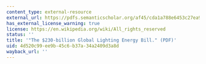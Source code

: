 ```yaml
---
content_type: external-resource
external_url: https://pdfs.semanticscholar.org/af45/cda1a788e6453c27ea9341a2545408bdf332.pdf?_ga=2.171809827.2016510353.1566239404-159250059.1566239404
has_external_license_warning: true
license: https://en.wikipedia.org/wiki/All_rights_reserved
status: ''
title: '"The $230-billion Global Lighting Energy Bill." (PDF)'
uid: 4d520c99-ee9b-45c6-b37a-34a2409d3a8d
wayback_url: ''
---
```

